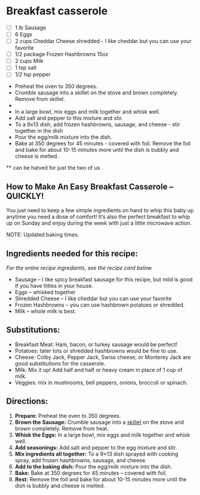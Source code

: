 # Breakfast casserole

- [ ]  1 lb Sausage
- [ ]  6 Eggs
- [ ]  2 cups Cheddar Cheese shredded - I like cheddar but you can use your favorite
- [ ]  1/2 package Frozen Hashbrowns 15oz
- [ ]  2 cups Milk
- [ ]  1 tsp salt
- [ ]  1/2 tsp pepper

- Preheat the oven to 350 degrees.
- Crumble sausage into a skillet on the stove and brown completely. Remove from skillet.
- 
- In a large bowl, mix eggs and milk together and whisk well.
- Add salt and pepper to this mixture and stir.
- To a 9x13 dish, add frozen hashbrowns, sausage, and cheese - stir together in the dish
- Pour the egg/milk mixture into the dish.
- Bake at 350 degrees for 45 minutes - covered with foil. Remove the foil and
bake for about 10-15 minutes more until the dish is bubbly and cheese is melted.

** can be halved for just the two of us

## How to Make An Easy Breakfast Casserole – QUICKLY!

You just need to keep a few simple ingredients on hand to whip this 
baby up anytime you need a dose of comfort! It’s also the perfect 
breakfast to whip up on Sunday and enjoy during the week with just a 
little microwave action.

NOTE: Updated baking times.

## **Ingredients needed for this recipe:**

*For the entire recipe ingredients, see the recipe card below.*

- Sausage – I like spicy breakfast sausage for this recipe, but mild is good if you have littles in your house.
- Eggs – whisked together
- Shredded Cheese – I like cheddar but you can use your favorite
- Frozen Hashbrowns – you can use hashbrown potatoes or shredded.
- Milk – whole milk is best.

## Substitutions:

- Breakfast Meat: Ham, bacon, or turkey sausage would be perfect!
- Potatoes: tater tots or shredded hashbrowns would be fine to use.
- Cheese: Colby Jack, Pepper Jack, Swiss cheese, or Monterey Jack are good substitutions for the casserole.
- Milk: Mix it up! Add half and half or heavy cream in place of 1 cup of milk.
- Veggies: mix in mushrooms, bell peppers, onions, broccoli or spinach.

## **Directions:**

1. **Prepare:** Preheat the oven to 350 degrees.
2. **Brown the Sausage:** Crumble sausage into a [skillet](https://amzn.to/3Ifb4ST) on the stove and brown completely. Remove from heat.
3. **Whisk the Eggs:** In a large bowl, mix eggs and milk together and whisk well.
4. **Add seasonings:** Add salt and pepper to the egg mixture and stir.
5. **Mix ingredients all together:** To a 9×13 dish sprayed with cooking spray, add frozen hashbrowns, sausage, and cheese.
6. **Add to the baking dish:** Pour the egg/milk mixture into the dish.
7. **Bake:** Bake at 350 degrees for 45 minutes – covered with foil.
8. **Rest:** Remove the foil and bake for about 10-15 minutes more until the dish is bubbly and cheese is melted.